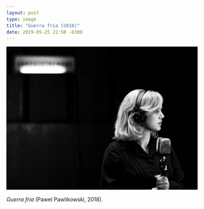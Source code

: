 ```yaml
---
layout: post
type: image
title: "Guerra fria (2018)"
date: 2019-05-25 22:50 -0300
---
```

![Guerra Fria](/assets/2019/filme-guerra-fria.jpg)

_Guerra fria_ (Pawel Pawlikowski, 2018).
